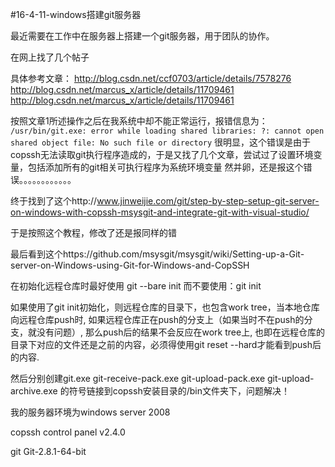 #16-4-11-windows搭建git服务器

最近需要在工作中在服务器上搭建一个git服务器，用于团队的协作。

在网上找了几个帖子

具体参考文章：
http://blog.csdn.net/ccf0703/article/details/7578276
http://blog.csdn.net/marcus_x/article/details/11709461
http://blog.csdn.net/marcus_x/article/details/11709461

按照文章1所述操作之后在我系统中却不能正常运行，报错信息为：
`/usr/bin/git.exe: error while loading shared libraries: ?: cannot open shared object file: No such file or directory`
很明显，这个错误是由于copssh无法读取git执行程序造成的，于是又找了几个文章，尝试过了设置环境变量，包括添加所有的git相关可执行程序为系统环境变量
然并卵，还是报这个错误。。。。。。。。。。。。

终于找到了这个http://www.jinweijie.com/git/step-by-step-setup-git-server-on-windows-with-copssh-msysgit-and-integrate-git-with-visual-studio/

于是按照这个教程，修改了还是报同样的错

最后看到这个https://github.com/msysgit/msysgit/wiki/Setting-up-a-Git-server-on-Windows-using-Git-for-Windows-and-CopSSH

在初始化远程仓库时最好使用 git --bare init   而不要使用：git init

   如果使用了git init初始化，则远程仓库的目录下，也包含work tree，当本地仓库向远程仓库push时,   如果远程仓库正在push的分支上（如果当时不在push的分支，就没有问题）, 那么push后的结果不会反应在work tree上,  也即在远程仓库的目录下对应的文件还是之前的内容，必须得使用git reset --hard才能看到push后的内容.

然后分别创建git.exe git-receive-pack.exe git-upload-pack.exe git-upload-archive.exe 的符号链接到copssh安装目录的/bin文件夹下，问题解决！

我的服务器环境为windows server 2008

copssh control panel v2.4.0

git Git-2.8.1-64-bit
